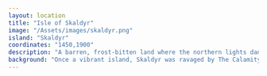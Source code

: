 ```yaml
---
layout: location
title: "Isle of Skaldyr"
image: "/Assets/images/skaldyr.png"
island: "Skaldyr"
coordinates: "1450,1900"
description: "A barren, frost-bitten land where the northern lights dance over vast frozen plains. The isle is home to nomadic tribes."
background: "Once a vibrant island, Skaldyr was ravaged by The Calamity. The nomads now survive by fishing in the icy waters and trading with nearby islands."
---
```

